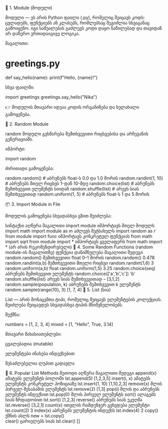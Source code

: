 🧩 1. Module (მოდული)

მოდული — ეს არის Python ფაილი (.py), რომელიც შეიცავს კოდს: ცვლადებს, ფუნქციებს ან კლასებს, რომლებსაც შეგიძლია სხვაგანაც გამოიყენო.
იგი საშუალებას გაძლევს კოდი დაყო ნაწილებად და თავიდან არ დაწერო ერთიდაიგივე ლოგიკა.

მაგალითი:

# greetings.py
def say_hello(name):
    print(f"Hello, {name}!")


სხვა ფაილში:

import greetings
greetings.say_hello("Nika")


👉 მოდულის მთავარი იდეაა კოდის ორგანიზება და ხელახალი გამოყენება.

🎲 2. Random Module

random მოდული გეხმარება შემთხვევითი რიცხვებისა და არჩევანის გენერაციაში.

იმპორტი:

import random


ძირითადი გამოყენება:

random.random()       # აბრუნებს float-ს 0.0 და 1.0 შორის
random.randint(1, 10) # აბრუნებს მთელ რიცხვს 1-დან 10-მდე
random.choice(list)   # აბრუნებს შემთხვევით ელემენტს სიიდან
random.shuffle(list)  # არევს სიას შემთხვევითად
random.uniform(1, 5)  # აბრუნებს float-ს 1 და 5 შორის

📦 3. Import Module in File

მოდულის გამოყენება სხვადასხვა გზით შეიძლება:

სინტაქსი	აღწერა	მაგალითი
import module	იმპორტავს მთელ მოდულს	import math
import module as m	აძლევს მეტსახელს	import random as r
from module import func	იმპორტავს კონკრეტულ ფუნქციას	from math import sqrt
from module import *	იმპორტავს ყველაფერს	from math import * (არ არის რეკომენდირებული)
🎯 4. Some Random Functions (random module-ის მაგალითზე)
ფუნქცია	დანიშნულება	მაგალითი	შედეგი
random.random()	შემთხვევითი float 0–1 შორის	random.random()	0.478
random.randint(a,b)	შემთხვევითი მთელი რიცხვი	random.randint(1,6)	3
random.uniform(a,b)	float	random.uniform(1,5)	3.25
random.choice(seq)	აბრუნებს შემთხვევით ელემენტს	random.choice(['a','b','c'])	'b'
random.shuffle(list)	არევს სიას შემთხვევითად	–	[3,1,2]
random.sample(population, k)	აბრუნებს შემთხვევით k ელემენტს	random.sample(range(10), 3)	[1, 7, 4]
🧾 5. List (სია)

List — არის მონაცემთა ტიპი, რომელიც შეიცავს ელემენტების კოლექციას.
შეიძლება შეიცავდეს სხვადასხვა ტიპის მნიშვნელობებს.

შექმნა:

numbers = [1, 2, 3, 4]
mixed = [1, "Hello", True, 3.14]


მთავარი მახასიათებლები:

ცვალებადია (mutable)

ელემენტები ინახება ინდექსებით

შესაძლებელია ლუპით გადავლა

🔧 6. Popular List Methods
მეთოდი	აღწერა	მაგალითი	შედეგი
append(x)	ამატებს ელემენტს ბოლოში	lst.append(5)	[1,2,3,5]
insert(i, x)	ამატებს ელემენტს კონკრეტულ პოზიციაზე	lst.insert(1, 10)	[1,10,2,3]
remove(x)	შლის პირველ შესაბამის ელემენტს	lst.remove(2)	[1,3]
pop(i)	შლის და აბრუნებს ელემენტს ინდექსით	lst.pop(0)	შლის პირველ ელემენტს
sort()	ალაგებს სიას ზრდადობით	lst.sort()	[1,2,3]
reverse()	აბრუნებს სიას უკუღმა	lst.reverse()	[3,2,1]
count(x)	ითვლის რამდენჯერ გვხვდება ელემენტი	lst.count(2)	3
index(x)	აბრუნებს ელემენტის ინდექსს	lst.index(4)	2
copy()	ქმნის ასლს	new = lst.copy()	
clear()	ცარიელებს სიას	lst.clear()	[]

